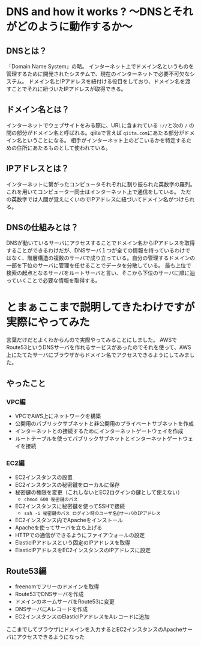 # DNS and how it works ?  〜DNSとそれがどのように動作するか〜

## DNSとは？

「Domain Name System」の略。
インターネット上でドメイン名というものを管理するために開発されたシステムで、現在のインターネットで必要不可欠なシステム。
ドメイン名とIPアドレスを紐付ける役目をしており、ドメイン名を渡すことでそれに紐づいたIPアドレスが取得できる。

## ドメイン名とは？

インターネットでウェブサイトをみる際に、URLに含まれている `://`と次の `/` の間の部分がドメイン名と呼ばれる。qiitaで言えば `qiita.com`にあたる部分がドメイン名ということになる。
相手がインターネット上のどこいるかを特定するための住所にあたるものとして使われている。

## IPアドレスとは？

インターネットに繋がったコンピュータそれぞれに割り振られた英数字の羅列。
これを用いてコンピューター同士はインターネット上で通信をしている。
ただの英数字では人間が覚えにくいのでIPアドレスに紐づいてドメイン名がつけられる。

## DNSの仕組みとは？

DNSが動いているサーバにアクセスすることでドメイン名からIPアドレスを取得することができるわけだが、DNSサーバ１つが全ての情報を持っているわけではなく、階層構造の複数のサーバで成り立っている。自分の管理するドメインの一部を下位のサーバに管理を任せることでデータを分散している。
最も上位で検索の起点となるサーバをルートサーバと言い、そこから下位のサーバに順に辿っていくことで必要な情報を取得する。

# とまぁここまで説明してきたわけですが実際にやってみた

言葉だけだとよくわからんので実際やってみることにしました。
AWSでRoute53というDNSサーバを作れるサービスがあったのでそれを使って、AWS上にたてたサーバにブラウザからドメイン名でアクセスできるようにしてみました。

## やったこと

### VPC編

* VPCでAWS上にネットワークを構築
* 公開用のパブリックサブネットと非公開用のプライベートサブネットを作成
* インターネットとの接続するためにインターネットゲートウェイを作成
* ルートテーブルを使ってパブリックサブネットとインターネットゲートウェイを接続

### EC2編

* EC2インスタンスの設置
* EC2インスタンスの秘密鍵をローカルに保存
* 秘密鍵の権限を変更（これしないとEC2ログインの鍵として使えない）
  * `chmod 600 秘密鍵のパス`
* EC2インスタンスに秘密鍵を使ってSSHで接続
  * `ssh -i 秘密鍵のパス ログイン時のユーザ名@サーバのIPアドレス`
* EC2インスタンス内でApacheをインストール
* Apacheを使ってサーバを立ち上げる
* HTTPでの通信ができるようにファイアウォールの設定
* ElasticIPアドレスという固定のIPアドレスを取得
* ElasticIPアドレスをEC2インスタンスのIPアドレスに設定

## Route53編

* freenomでフリーのドメインを取得
* Route53でDNSサーバを作成
* ドメインのネームサーバをRoute53に変更
* DNSサーバにAレコードを作成
* EC2インスタンスのElasticIPアドレスをAレコードに追加

ここまでしてブラウザにドメインを入力するとEC2インスタンスのApacheサーバにアクセスできるようになった